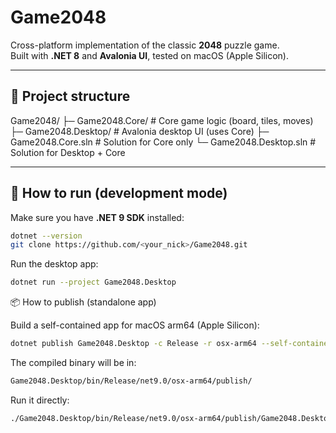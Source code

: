 # Game2048

Cross-platform implementation of the classic **2048** puzzle game.  
Built with **.NET 8** and **Avalonia UI**, tested on macOS (Apple Silicon).

---

## 📂 Project structure
Game2048/
├─ Game2048.Core/ # Core game logic (board, tiles, moves)
├─ Game2048.Desktop/ # Avalonia desktop UI (uses Core)
├─ Game2048.Core.sln # Solution for Core only
└─ Game2048.Desktop.sln # Solution for Desktop + Core

---

## 🚀 How to run (development mode)

Make sure you have **.NET 9 SDK** installed:
```bash
dotnet --version
git clone https://github.com/<your_nick>/Game2048.git
```

Run the desktop app:
```bash
dotnet run --project Game2048.Desktop
```

📦 How to publish (standalone app)

Build a self-contained app for macOS arm64 (Apple Silicon):
```bash
dotnet publish Game2048.Desktop -c Release -r osx-arm64 --self-contained true
```
The compiled binary will be in:
```bash
Game2048.Desktop/bin/Release/net9.0/osx-arm64/publish/
```
Run it directly:
```bash
./Game2048.Desktop/bin/Release/net9.0/osx-arm64/publish/Game2048.Desktop
```